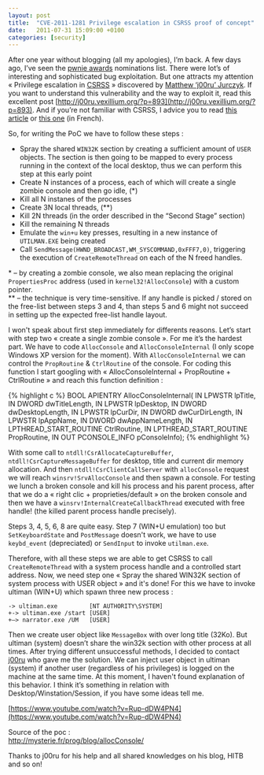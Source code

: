 ```yaml
---
layout: post
title:  "CVE-2011-1281 Privilege escalation in CSRSS proof of concept"
date:   2011-07-31 15:09:00 +0100
categories: [security]
---
```

After one year without blogging (all my apologies), I’m back. A few days ago, I’ve seen the [pwnie awards](http://pwnies.com/nominations/) nominations list. There were lot’s of interesting and sophisticated bug exploitation. But one attracts my attention « Privilege escalation in [CSRSS](http://en.wikipedia.org/wiki/Client/Server_Runtime_Subsystem) » discovered by [Matthew ‘j00ru’ Jurczyk](http://j00ru.vexillium.org/). If you want to understand this vulnerability and the way to exploit it, read this excellent post [http://j00ru.vexillium.org/?p=893](http://j00ru.vexillium.org/?p=893). And if you’re not familiar with CSRSS, I advice you to read [this article](http://j00ru.vexillium.org/?p=893) or [this one](http://www.ivanlef0u.tuxfamily.org/?p=188) (in French).

So, for writing the PoC we have to follow these steps :

* Spray the shared `WIN32K` section by creating a sufficient amount of `USER` objects. The section is then going to be mapped to every process running in the context of the local desktop, thus we can perform this step at this early point
* Create N instances of a process, each of which will create a single zombie console and then go idle, (\*)
* Kill all N instanes of the processes
* Create 3N local threads, (\*\*)
* Kill 2N threads (in the order described in the “Second Stage” section)
* Kill the remaining N threads
* Emulate the `win+u` key presses, resulting in a new instance of `UTILMAN.EXE` being created
* Call `SendMessage(HWND_BROADCAST,WM_SYSCOMMAND,0xFFF7,0)`, triggering the execution of `CreateRemoteThread` on each of the N freed handles.

\* – by creating a zombie console, we also mean replacing the original `PropertiesProc` address (used in `kernel32!AllocConsole`) with a custom pointer.  
\*\* – the technique is very time-sensitive. If any handle is picked / stored on the free-list between steps 3 and 4, than steps 5 and 6 might not succeed in setting up the expected free-list handle layout.

I won't speak about first step immediately for differents reasons.
Let’s start with step two « create a single zombie console ». For me it’s the hardest part. We have to code `AllocConsole` and `AllocConsoleInternal` (I only scope Windows XP version for the moment). With `AllocConsoleInternal` we can control the `PropRoutine` & `CtrlRoutine` of the console. For coding this function I start googling with « AllocConsoleInternal + PropRoutine + CtrlRoutine » and reach this function definition :

{% highlight c %}
BOOL APIENTRY AllocConsoleInternal(
 IN LPWSTR lpTitle,
 IN DWORD dwTitleLength,
 IN LPWSTR lpDesktop,
 IN DWORD dwDesktopLength,
 IN LPWSTR lpCurDir,
 IN DWORD dwCurDirLength,
 IN LPWSTR lpAppName,
 IN DWORD dwAppNameLength,
 IN LPTHREAD_START_ROUTINE CtrlRoutine,
 IN LPTHREAD_START_ROUTINE PropRoutine,
 IN OUT PCONSOLE_INFO pConsoleInfo);
{% endhighlight %}

With some call to `ntdll!CsrAllocateCaptureBuffer`, `ntdll!CsrCaptureMessageBuffer` for desktop, title and current dir memory allocation. And then `ntdll!CsrClientCallServer` with `allocConsole` request we will reach `winsrv!SrvAllocConsole` and then spawn a console. For testing we lunch a broken console and kill his process and his parent process, after that we do a « right clic + proprieties/default » on the broken console and then we have a `winsrv!InternalCreateCallbackThread` executed with free handle! (the killed parent process handle precisely).

Steps 3, 4, 5, 6, 8 are quite easy. Step 7 (WIN+U emulation) too but `SetKeyboardState` and `PostMessage` doesn't work, we have to use `keybd_event` (depreciated) or `SendInput` to invoke `utilman.exe`.

Therefore, with all these steps we are able to get CSRSS to call `CreateRemoteThread` with a system process handle and a controlled start address. Now, we need step one « Spray the shared WIN32K section of system process with USER object » and it's done! For this we have to invoke ultiman (WIN+U) which spawn three new process :

```
-> ultiman.exe         [NT AUTHORITY\SYSTEM]
+-> ultiman.exe /start [USER]
+–> narrator.exe /UM   [USER]
```

Then we create user object like `MessageBox` with over long title (32Ko). But ultiman (system) doesn’t share the win32k section with other process at all times. After trying different unsuccessful methods, I decided to contact [j00ru](http://j00ru.vexillium.org) who gave me the solution. We can inject user object in ultiman (system) if another user (regardless of his privileges) is logged on the machine at the same time. At this moment, I haven't found explanation of this behavior. I think it’s something in relation with Desktop/Winstation/Session, if you have some ideas tell me.

[https://www.youtube.com/watch?v=Rup-dDW4PN4](https://www.youtube.com/watch?v=Rup-dDW4PN4)

Source of the poc :  
http://mysterie.fr/prog/blog/allocConsole/

Thanks to j00ru for his help and all shared knowledges on his blog, HITB and so on!
